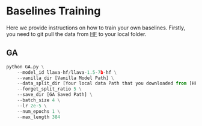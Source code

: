 # Baselines Training
Here we provide instructions on how to train your own baselines. Firstly, you need to git pull the data from [HF](https://huggingface.co/MLLMMU/baseline_train_split/tree/main) to your local folder. 

## GA

```python
python GA.py \
	--model_id llava-hf/llava-1.5-7b-hf \
	--vanilla_dir [Vanilla Model Path] \
	--data_split_dir [Your local data Path that you downloaded from [HF](https://huggingface.co/MLLMMU/baseline_train_split/tree/main)] \
	--forget_split_ratio 5 \
	--save_dir [GA Saved Path] \
	--batch_size 4 \
	--lr 2e-5 \
	--num_epochs 1 \
	--max_length 384
```
